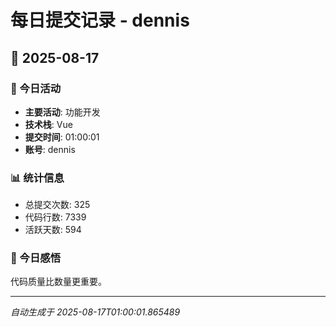 # 每日提交记录 - dennis

## 📅 2025-08-17

### 🎯 今日活动
- **主要活动**: 功能开发
- **技术栈**: Vue
- **提交时间**: 01:00:01
- **账号**: dennis

### 📊 统计信息
- 总提交次数: 325
- 代码行数: 7339
- 活跃天数: 594

### 💭 今日感悟
代码质量比数量更重要。

---
*自动生成于 2025-08-17T01:00:01.865489*
